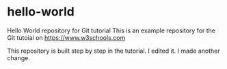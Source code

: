 # hello-world

Hello World repository for Git tutorial
This is an example repository for the Git tutoial on https://www.w3schools.com

This repository is built step by step in the tutorial.
I edited it.
I made another change.

